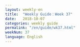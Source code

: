 ```yaml
---
layout: weekly-en
title:  "Weekly Guide：Week 37"
date:   2018-10-07
categories: weekly guide
permalink: "/en/guide/wk37.html"
weekNum: 37
language: English
---
```

